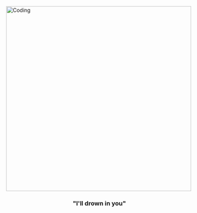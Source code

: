 
　⠀⠀　⠀⠀　　⠀⠀　⠀⠀　⠀⠀<img align="middle" alt="Coding" width="500" src="https://media1.tenor.com/m/rhEJC52XrmsAAAAC/till-ivan.gif">
<h3 align="center">"I'll drown in you"</h3>
